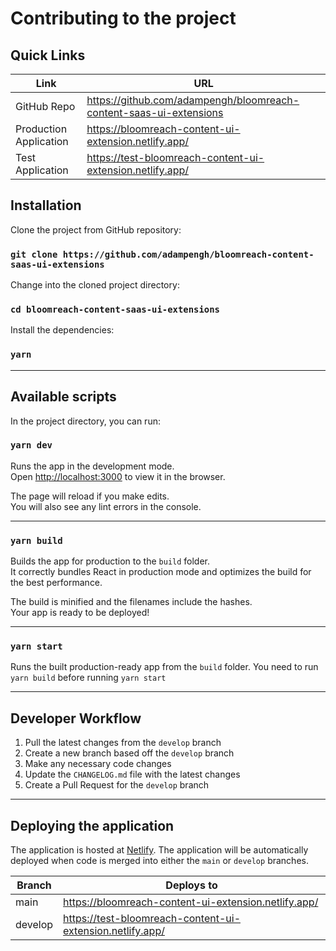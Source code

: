 # Contributing to the project

## Quick Links

| Link                            | URL                                                                 |
| ------------------------------- | ------------------------------------------------------------------- |
| GitHub Repo                     | https://github.com/adampengh/bloomreach-content-saas-ui-extensions  |
| Production Application          | https://bloomreach-content-ui-extension.netlify.app/                |
| Test Application                | https://test-bloomreach-content-ui-extension.netlify.app/           |


## Installation
Clone the project from GitHub repository:
### `git clone https://github.com/adampengh/bloomreach-content-saas-ui-extensions`

Change into the cloned project directory:
### `cd bloomreach-content-saas-ui-extensions`

Install the dependencies:
### `yarn`

---

## Available scripts

In the project directory, you can run:

### `yarn dev`

Runs the app in the development mode.<br>
Open <http://localhost:3000> to view it in the browser.

The page will reload if you make edits.<br>
You will also see any lint errors in the console.

---

### `yarn build`

Builds the app for production to the `build` folder.<br>
It correctly bundles React in production mode and optimizes the build for the best performance.

The build is minified and the filenames include the hashes.<br>
Your app is ready to be deployed!

---

### `yarn start`

Runs the built production-ready app from the `build` folder. You need to run `yarn build` before running `yarn start`

---

## Developer Workflow

1. Pull the latest changes from the `develop` branch
1. Create a new branch based off the `develop` branch
1. Make any necessary code changes
1. Update the `CHANGELOG.md` file with the latest changes
1. Create a Pull Request for the `develop` branch

---

## Deploying the application

The application is hosted at [Netlify](https://www.netlify.com/). The application will be automatically deployed when code is merged into either the `main` or `develop` branches.

| Branch   | Deploys to                                                          |
| -------- | ------------------------------------------------------------------- |
| main     | https://bloomreach-content-ui-extension.netlify.app/                |
| develop  | https://test-bloomreach-content-ui-extension.netlify.app/           |
